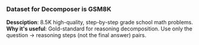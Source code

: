 ### Dataset for Decomposer is GSM8K
**Dessciption**: 8.5K high-quality, step-by-step grade school math problems.
**Why it's useful**: Gold-standard for reasoning decomposition. Use only the question → reasoning steps (not the final answer) pairs.
